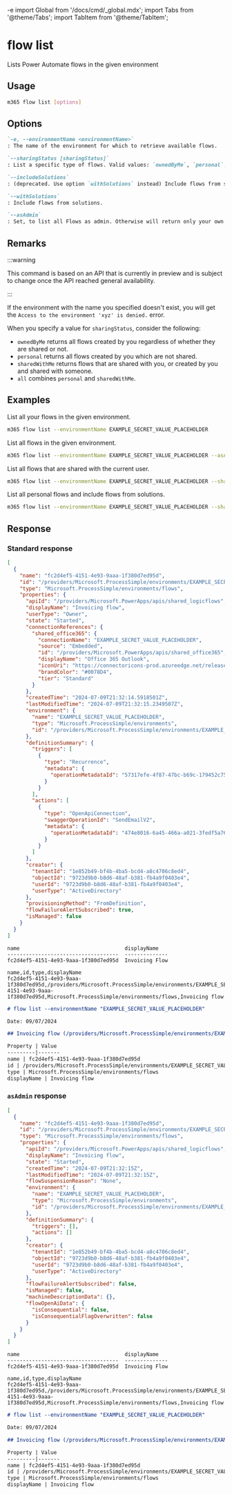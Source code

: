 -e <!-- DISCLAIMER: All secrets, passwords, and sensitive values in this document are examples only and not real credentials. -->
import Global from '/docs/cmd/_global.mdx';
import Tabs from '@theme/Tabs';
import TabItem from '@theme/TabItem';

# flow list

Lists Power Automate flows in the given environment

## Usage

```sh
m365 flow list [options]
```

## Options

```md definition-list
`-e, --environmentName <environmentName>`
: The name of the environment for which to retrieve available flows.

`--sharingStatus [sharingStatus]`
: List a specific type of flows. Valid values: `ownedByMe`, `personal`, `sharedWithMe`, `all`. Defaults to `ownedByMe`. Don't specify this option when using asAdmin.

`--includeSolutions`
: (deprecated. Use option `withSolutions` instead) Include flows from solutions.

`--withSolutions`
: Include flows from solutions.

`--asAdmin`
: Set, to list all Flows as admin. Otherwise will return only your own flows.
```

<Global />

## Remarks

:::warning

This command is based on an API that is currently in preview and is subject to change once the API reached general availability.

:::

If the environment with the name you specified doesn't exist, you will get the `Access to the environment 'xyz' is denied.` error.

When you specify a value for `sharingStatus`, consider the following:

- `ownedByMe` returns all flows created by you regardless of whether they are shared or not.
- `personal` returns all flows created by you which are not shared.
- `sharedWithMe` returns flows that are shared with you, or created by you and shared with someone.
- `all` combines `personal` and `sharedWithMe`.

## Examples

List all your flows in the given environment.

```sh
m365 flow list --environmentName EXAMPLE_SECRET_VALUE_PLACEHOLDER
```

List all flows in the given environment.

```sh
m365 flow list --environmentName EXAMPLE_SECRET_VALUE_PLACEHOLDER --asAdmin
```

List all flows that are shared with the current user.

```sh
m365 flow list --environmentName EXAMPLE_SECRET_VALUE_PLACEHOLDER --sharingStatus sharedWithMe
```

List all personal flows and include flows from solutions.

```sh
m365 flow list --environmentName EXAMPLE_SECRET_VALUE_PLACEHOLDER --sharingStatus personal --withSolutions
```

## Response

### Standard response

<Tabs>
  <TabItem value="JSON">

  ```json
  [
    {
      "name": "fc2d4ef5-4151-4e93-9aaa-1f380d7ed95d",
      "id": "/providers/Microsoft.ProcessSimple/environments/EXAMPLE_SECRET_VALUE_PLACEHOLDER/flows/fc2d4ef5-4151-4e93-9aaa-1f380d7ed95d",
      "type": "Microsoft.ProcessSimple/environments/flows",
      "properties": {
        "apiId": "/providers/Microsoft.PowerApps/apis/shared_logicflows",
        "displayName": "Invoicing flow",
        "userType": "Owner",
        "state": "Started",
        "connectionReferences": {
          "shared_office365": {
            "connectionName": "EXAMPLE_SECRET_VALUE_PLACEHOLDER",
            "source": "Embedded",
            "id": "/providers/Microsoft.PowerApps/apis/shared_office365",
            "displayName": "Office 365 Outlook",
            "iconUri": "https://connectoricons-prod.azureedge.net/releases/v1.0.1686/1.0.1686.3706/office365/icon.png",
            "brandColor": "#0078D4",
            "tier": "Standard"
          }
        },
        "createdTime": "2024-07-09T21:32:14.5918501Z",
        "lastModifiedTime": "2024-07-09T21:32:15.2349507Z",
        "environment": {
          "name": "EXAMPLE_SECRET_VALUE_PLACEHOLDER",
          "type": "Microsoft.ProcessSimple/environments",
          "id": "/providers/Microsoft.ProcessSimple/environments/EXAMPLE_SECRET_VALUE_PLACEHOLDER"
        },
        "definitionSummary": {
          "triggers": [
            {
              "type": "Recurrence",
              "metadata": {
                "operationMetadataId": "57317efe-4f87-47bc-b69c-179452c75f87"
              }
            }
          ],
          "actions": [
            {
              "type": "OpenApiConnection",
              "swaggerOperationId": "SendEmailV2",
              "metadata": {
                "operationMetadataId": "474e8016-6a45-466a-a021-3fedf5a766be"
              }
            }
          ]
        },
        "creator": {
          "tenantId": "1e852b49-bf4b-4ba5-bcd4-a8c4706c8ed4",
          "objectId": "9723d9b0-b8d6-48af-b381-fb4a9f0403e4",
          "userId": "9723d9b0-b8d6-48af-b381-fb4a9f0403e4",
          "userType": "ActiveDirectory"
        },
        "provisioningMethod": "FromDefinition",
        "flowFailureAlertSubscribed": true,
        "isManaged": false
      }
    }
  ]
  ```

  </TabItem>
  <TabItem value="Text">

  ```text
  name                                  displayName
  ------------------------------------  --------------
  fc2d4ef5-4151-4e93-9aaa-1f380d7ed95d  Invoicing Flow
  ```

  </TabItem>
  <TabItem value="CSV">

  ```csv
  name,id,type,displayName
  fc2d4ef5-4151-4e93-9aaa-1f380d7ed95d,/providers/Microsoft.ProcessSimple/environments/EXAMPLE_SECRET_VALUE_PLACEHOLDER/flows/fc2d4ef5-4151-4e93-9aaa-1f380d7ed95d,Microsoft.ProcessSimple/environments/flows,Invoicing flow
  ```

  </TabItem>
  <TabItem value="Markdown">

  ```md
  # flow list --environmentName "EXAMPLE_SECRET_VALUE_PLACEHOLDER"

  Date: 09/07/2024

  ## Invoicing flow (/providers/Microsoft.ProcessSimple/environments/EXAMPLE_SECRET_VALUE_PLACEHOLDER/flows/fc2d4ef5-4151-4e93-9aaa-1f380d7ed95d)

  Property | Value
  ---------|-------
  name | fc2d4ef5-4151-4e93-9aaa-1f380d7ed95d
  id | /providers/Microsoft.ProcessSimple/environments/EXAMPLE_SECRET_VALUE_PLACEHOLDER/flows/fc2d4ef5-4151-4e93-9aaa-1f380d7ed95d
  type | Microsoft.ProcessSimple/environments/flows
  displayName | Invoicing flow
  ```

  </TabItem>
</Tabs>

### `asAdmin` response

<Tabs>
  <TabItem value="JSON">

  ```json
  [
    {
      "name": "fc2d4ef5-4151-4e93-9aaa-1f380d7ed95d",
      "id": "/providers/Microsoft.ProcessSimple/environments/EXAMPLE_SECRET_VALUE_PLACEHOLDER/flows/fc2d4ef5-4151-4e93-9aaa-1f380d7ed95d",
      "type": "Microsoft.ProcessSimple/environments/flows",
      "properties": {
        "apiId": "/providers/Microsoft.PowerApps/apis/shared_logicflows",
        "displayName": "Invoicing flow",
        "state": "Started",
        "createdTime": "2024-07-09T21:32:15Z",
        "lastModifiedTime": "2024-07-09T21:32:15Z",
        "flowSuspensionReason": "None",
        "environment": {
          "name": "EXAMPLE_SECRET_VALUE_PLACEHOLDER",
          "type": "Microsoft.ProcessSimple/environments",
          "id": "/providers/Microsoft.ProcessSimple/environments/EXAMPLE_SECRET_VALUE_PLACEHOLDER"
        },
        "definitionSummary": {
          "triggers": [],
          "actions": []
        },
        "creator": {
          "tenantId": "1e852b49-bf4b-4ba5-bcd4-a8c4706c8ed4",
          "objectId": "9723d9b0-b8d6-48af-b381-fb4a9f0403e4",
          "userId": "9723d9b0-b8d6-48af-b381-fb4a9f0403e4",
          "userType": "ActiveDirectory"
        },
        "flowFailureAlertSubscribed": false,
        "isManaged": false,
        "machineDescriptionData": {},
        "flowOpenAiData": {
          "isConsequential": false,
          "isConsequentialFlagOverwritten": false
        }
      }
    }
  ]
  ```

  </TabItem>
  <TabItem value="Text">

  ```text
  name                                  displayName
  ------------------------------------  --------------
  fc2d4ef5-4151-4e93-9aaa-1f380d7ed95d  Invoicing Flow
  ```

  </TabItem>
  <TabItem value="CSV">

  ```csv
  name,id,type,displayName
  fc2d4ef5-4151-4e93-9aaa-1f380d7ed95d,/providers/Microsoft.ProcessSimple/environments/EXAMPLE_SECRET_VALUE_PLACEHOLDER/flows/fc2d4ef5-4151-4e93-9aaa-1f380d7ed95d,Microsoft.ProcessSimple/environments/flows,Invoicing flow
  ```

  </TabItem>
  <TabItem value="Markdown">

  ```md
  # flow list --environmentName "EXAMPLE_SECRET_VALUE_PLACEHOLDER"

  Date: 09/07/2024

  ## Invoicing flow (/providers/Microsoft.ProcessSimple/environments/EXAMPLE_SECRET_VALUE_PLACEHOLDER/flows/fc2d4ef5-4151-4e93-9aaa-1f380d7ed95d)

  Property | Value
  ---------|-------
  name | fc2d4ef5-4151-4e93-9aaa-1f380d7ed95d
  id | /providers/Microsoft.ProcessSimple/environments/EXAMPLE_SECRET_VALUE_PLACEHOLDER/flows/fc2d4ef5-4151-4e93-9aaa-1f380d7ed95d
  type | Microsoft.ProcessSimple/environments/flows
  displayName | Invoicing flow
  ```

  </TabItem>
</Tabs>
